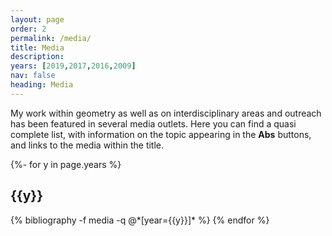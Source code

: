 ```yaml
---
layout: page
order: 2
permalink: /media/
title: Media
description: 
years: [2019,2017,2016,2009]
nav: false
heading: Media
---
```

 
 My work within geometry as well as on interdisciplinary areas and outreach has been featured in several media outlets. Here you can find a quasi complete list, with information on the topic appearing in the <b>Abs</b> buttons, and links to the media within the title. 

<div id="publicationList" class="publications">
 
{%- for y in page.years %}
  <h2 class="year">{{y}}</h2>
  {% bibliography -f media -q @*[year={{y}}]* %}
{% endfor %}

</div>
